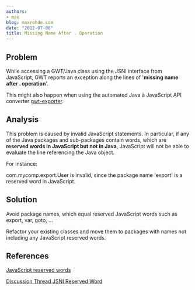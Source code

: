 ```yaml
---
authors:
- max
blog: maxrohde.com
date: "2012-07-08"
title: Missing Name After . Operation
---
```


## Problem

While accessing a GWT/Java class using the JSNI interface from JavaScript, GWT reports an exception along the lines of '**missing name after . operation**'.

This might also happen when using the automated Java à JavaScript API converter [gwt-exporter](http://code.google.com/p/gwt-exporter/).

## Analysis

This problem is caused by invalid JavaScript statements. In particular, if any of the Java packages and sub-packages contain words, which are **reserved words in JavaScript but not in Java**, JavaScript will not be able to evaluate the line referencing the Java object.

For instance:

com.mycomp.export.User is invalid, since the package name 'export' is a reserved word in JavaScript.

## Solution

Avoid package names, which equal reserved JavaScript words such as export, var, goto, …

Refactor your existing classes and move them to packages with names not including any JavaScript reserved words.

## References

[JavaScript reserved words](http://www.javascripter.net/faq/reserved.htm)

[Discussion Thread JSNI Reserved Word](http://comments.gmane.org/gmane.org.google.gwt/49488)
